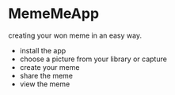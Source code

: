 # MemeMeApp
creating your won meme in an easy way.


* install the app
* choose a picture from your library or capture
* create your meme
* share the meme
* view the meme
